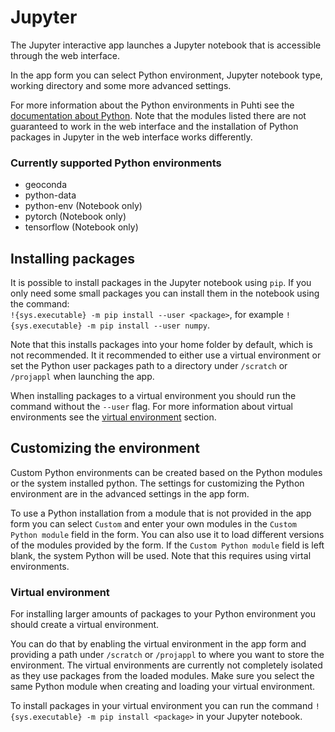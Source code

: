 # Jupyter
The Jupyter interactive app launches a Jupyter notebook that is accessible through the web interface.

In the app form you can select Python environment, Jupyter notebook type, working directory and some more advanced settings.

For more information about the Python environments in Puhti see the [documentation about Python](/apps/python). Note that the modules listed there are not guaranteed to work in the web interface and the installation of Python packages in Jupyter in the web interface works differently.

### Currently supported Python environments
 - geoconda
 - python-data
 - python-env (Notebook only)
 - pytorch (Notebook only)
 - tensorflow (Notebook only)

## Installing packages
It is possible to install packages in the Jupyter notebook using `pip`.
If you only need some small packages you can install them in the notebook using the command:  
`!{sys.executable} -m pip install --user <package>`, for example `!{sys.executable} -m pip install --user numpy`.

Note that this installs packages into your home folder by default, which is not recommended.
It it recommended to either use a virtual environment or set the Python user packages path to a directory under `/scratch` or `/projappl` when launching the app.

When installing packages to a virtual environment you should run the command without the `--user` flag. For more information about virtual environments see the [virtual environment](#virtual-environment) section.

## Customizing the environment
Custom Python environments can be created based on the Python modules or the system installed python.
The settings for customizing the Python environment are in the advanced settings in the app form.

To use a Python installation from a module that is not provided in the app form you can select `Custom` and enter your own modules in the `Custom Python module` field in the form.
You can also use it to load different versions of the modules provided by the form.
If the `Custom Python module` field is left blank, the system Python will be used. Note that this requires using virtal environments.

### Virtual environment
For installing larger amounts of packages to your Python environment you should create a virtual environment.

You can do that by enabling the virtual environment in the app form and providing a path under `/scratch` or `/projappl` to where you want to store the environment.
The virtual environments are currently not completely isolated as they use packages from the loaded modules.
Make sure you select the same Python module when creating and loading your virtual environment.

To install packages in your virtual environment you can run the command `!{sys.executable} -m pip install <package>` in your Jupyter notebook.
